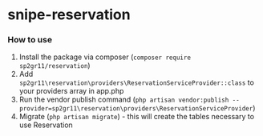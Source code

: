 # snipe-reservation
### How to use
1. Install the package via composer (`composer require sp2gr11/reservation`)
2. Add `sp2gr11\reservation\providers\ReservationServiceProvider::class` to your providers array in app.php
3. Run the vendor publish command (`php artisan vendor:publish --provider=sp2gr11\reservation\providers\ReservationServiceProvider`)
4. Migrate (`php artisan migrate`) - this will create the tables necessary to use Reservation

